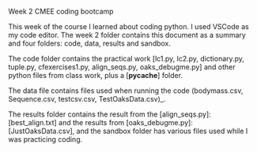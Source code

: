 Week 2 CMEE coding bootcamp

This week of the course I learned about coding python. I used VSCode as my code editor. The week 2 folder contains this document as a summary and four folders: code, data, results and sandbox. 

The code folder contains the practical work [lc1.py, lc2.py, dictionary.py, tuple.py, cfexercises1.py, align_seqs.py, oaks_debugme.py] and other python files from class work, plus a [__pycache__] folder.

The data file contains files used when running the code (bodymass.csv, Sequence.csv, testcsv.csv, TestOaksData.csv)_. 

The results folder contains the result from the [align_seqs.py]: [best_align.txt] and the results from [oaks_debugme.py]: [JustOaksData.csv], and the sandbox folder has various files used while I was practicing coding. 
